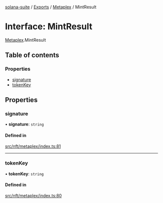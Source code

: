 [solana-suite](../README.md) / [Exports](../modules.md) / [Metaplex](../modules/Metaplex.md) / MintResult

# Interface: MintResult

[Metaplex](../modules/Metaplex.md).MintResult

## Table of contents

### Properties

- [signature](Metaplex.MintResult.md#signature)
- [tokenKey](Metaplex.MintResult.md#tokenkey)

## Properties

### signature

• **signature**: `string`

#### Defined in

[src/nft/metaplex/index.ts:81](https://github.com/fukaoi/solana-suite/blob/077409e/src/nft/metaplex/index.ts#L81)

___

### tokenKey

• **tokenKey**: `string`

#### Defined in

[src/nft/metaplex/index.ts:80](https://github.com/fukaoi/solana-suite/blob/077409e/src/nft/metaplex/index.ts#L80)
